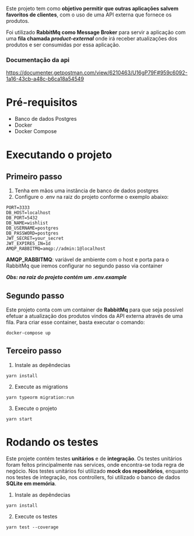 Este projeto tem como **objetivo permitir que outras aplicações salvem favoritos de clientes**, com o uso de uma API externa que fornece os produtos. 

Foi utilizado **RabbitMq como Message Broker** para servir a aplicação com uma **fila chamada ***product-external***** onde irá receber atualizações dos produtos e ser consumidas por essa aplicação.

### Documentação da api
https://documenter.getpostman.com/view/6210463/U16gP79F#959c6092-1a16-43cb-a48c-b6ca18a54549
# Pré-requisitos
- Banco de dados Postgres 
- Docker
- Docker Compose
# Executando o projeto
## Primeiro passo
1. Tenha em mãos uma instância de banco de dados postgres
1. Configure o .env na raiz do projeto conforme o exemplo abaixo:
```
PORT=3333
DB_HOST=localhost
DB_PORT=5432
DB_NAME=wishlist
DB_USERNAME=postgres
DB_PASSWORD=postgres
JWT_SECRET=your_secret
JWT_EXPIRES_IN=1d
AMQP_RABBITMQ=amqp://admin:1@localhost
```
**AMQP_RABBITMQ**: variável de ambiente com o host e porta para o RabbitMq que iremos configurar no segundo passo via container

***Obs: na raiz do projeto contém um .env.example***

## Segundo passo
Este projeto conta com um container de **RabbitMq** para que seja possível efetuar a atualização dos produtos vindos da API externa através de uma fila.
Para criar esse container, basta executar o comando:
```
docker-compose up
```
## Terceiro passo
1. Instale as depêndecias
```
yarn install
```
2. Execute as migrations
```
yarn typeorm migration:run
```
3. Execute o projeto
```
yarn start
```
# Rodando os testes
Este projete contém testes **unitários** e de **integração**. Os testes unitários foram feitos principalmente nas services, onde encontra-se toda regra de negócio. Nos testes unitários foi utilizado **mock dos repositórios**, enquanto nos testes de integração, nos controllers, foi utilizado o banco de dados **SQLite em memória**.

1. Instale as depêndecias
```
yarn install
```
2. Execute os testes
```
yarn test --coverage
```